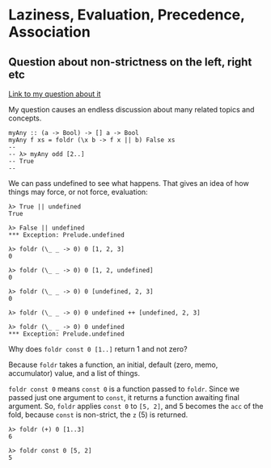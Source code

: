 # Laziness, Evaluation, Precedence, Association

## Question about non-strictness on the left, right etc

[Link to my question about it](https://discord.com/channels/280033776820813825/505367988166197268/862992875377655809)

My question causes an endless discussion about many related topics and concepts.

```
myAny :: (a -> Bool) -> [] a -> Bool
myAny f xs = foldr (\x b -> f x || b) False xs
--
-- λ> myAny odd [2..]
-- True
--
```

We can pass undefined to see what happens. That gives an idea of how things may force, or not force, evaluation:

```
λ> True || undefined
True

λ> False || undefined
*** Exception: Prelude.undefined
```


```
λ> foldr (\_ _ -> 0) 0 [1, 2, 3]
0

λ> foldr (\_ _ -> 0) 0 [1, 2, undefined]
0

λ> foldr (\_ _ -> 0) 0 [undefined, 2, 3]
0

λ> foldr (\_ _ -> 0) 0 undefined ++ [undefined, 2, 3]

λ> foldr (\_ _ -> 0) 0 undefined
*** Exception: Prelude.undefined
```

Why does `foldr const 0 [1..]` return 1 and not zero?

Because `foldr` takes a function, an initial, default (zero, memo, accumulator) value, and a list of things.

`foldr const 0` means `const 0` is a function passed to `foldr`. Since we passed just  one argument to `const`, it returns a function awaiting final argument. So, `foldr` applies `const 0` to `[5, 2]`, and 5 becomes the `acc` of the fold, because `const` is non-strict, the `z` (5) is returned.

```
λ> foldr (+) 0 [1..3]
6

λ> foldr const 0 [5, 2]
5
```

